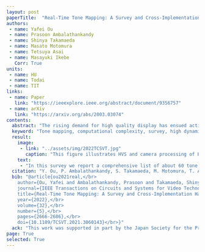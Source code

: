 ```yaml
---
layout: post
paperTitle:  "Real-Time Tone Mapping: A Survey and Cross-Implementation Hardware Benchmark"
authors:
 - name: Yafei Ou
 - name: Prasoon Ambalathankandy
 - name: Shinya Takamaeda
 - name: Masato Motomura
 - name: Tetsuya Asai
 - name: Masayuki Ikebe
   Corr: True
units:
 - name: HU
 - name: Todai
 - name: TIT
links:
 - name: Paper
   link: "https://ieeexplore.ieee.org/abstract/document/9356757"
 - name: arXiv
   link: "https://arxiv.org/abs/2003.03074"
contents:
  abstract: "The rising demand for high quality display has ensued active research in high dynamic range (HDR) imaging, which has the potential to replace the standard dynamic range imaging. This is due to HDR’s features like accurate reproducibility of a scene with its entire spectrum of visible lighting and color depth. But this capability comes with expensive capture, display, storage and distribution resource requirements. Also, display of HDR images/video content on an ordinary display device with limited dynamic range requires some form of adaptation. Many adaptation algorithms, widely known as tone mapping (TM) operators, have been studied and proposed in the last few decades. In this article, we present a comprehensive survey of 60 TM algorithms that have been implemented on hardware for acceleration and real-time performance. In this state-of-the-art survey, we will discuss those TM algorithms which have been implemented on GPU, FPGA, and ASIC in terms of their hardware specifications and performance. Output image quality is an important metric for TM algorithms. From our literature survey we found that, various objective quality metrics have been used to demonstrate the quality of those algorithms hardware implementation. We have compiled those metrics used in this survey, and analyzed the relationship between hardware cost, image quality and computational efficiency. Currently, machine learning-based (ML) algorithms have become an important tool to solve many image processing tasks, and this article concludes with a discussion on the future research directions to realize ML-based TM operators on hardware."
  keyword: "Tone mapping, computational complexity, survey, high dynamic range, image sensor, ASIC, FPGA, GPU."
  result:
    image:
     - link: "../assets/img/2022TCSVT.jpg"
       caption: "This figure illustrates HVS and camera processing of HDR scenes. HVS through its non-linear and continuous adaptation can adjust across a very broad luminance range. Whereas a camera requires multiple exposure images (or HDR image sensor) to capture the wide ambient luminance levels that exists in the scenery. The HDR images produced from these multi-exposure images have higher bit width and a TM operator is required to faithfully display it on a common display device. Global TM functions are good for capturing overall preview of the input image. Local TM function by considering pixel neighborhood information for each input pixel, can emphasize more local details. Additional filters are used to improve the subjective quality of TM images."
    text:
     - "In this survey we report a comprehensive list of about 60 tone mapping algorithms that have been implemented on hardware platforms like ASIC, FPGA and GPUs to accelerate the data intensive algorithms for real-time performance. Design and implementation of such algorithms are usually complicated, as hardware porting of their software equivalent may need to be redesigned for efficient hardware implementations. This effort leads to various design challenges that are encountered during the hardware development. Usually the software algorithms are realized with floating-point data type and fixed-point conversion of the algorithms lead to loss of accuracy (image quality). Also, authors prefer to design their own optimized tone mapping functions over others in order to avoid system redesign. In our literature survey we found that, various objective quality metrics have been used to demonstrate this distortion. For easy reference we have summarized all these objective metrics used in this survey. Finally, in this paper we also demonstrate the link between hardware cost and image quality thereby, illustrating the underlying trade-off. From our results we can observe that from early days FPGAs have been preferred platform for realizing real-time tone mapping applications. Features like rapid-prototyping and good support with developmental tools have made FPGAs a popular hardware platform. Another attractive feature of FPGA proven design is that it can be ported to structured ASICs which are available from many vendors, there by giving developers a faster route to market their products."
  citation: "Y. Ou, P. Ambalathankandy, S. Takamaeda, M. Motomura, T. Asai and M. Ikebe, Real-Time Tone Mapping: A Survey and Cross-Implementation Hardware Benchmark, in <i>IEEE Transactions on Circuits and Systems for Video Technology</i>, vol. 32, no. 5, pp. 2666-2686, May 2022, doi: 10.1109/TCSVT.2021.3060143."
  bib: "@article{ou2021real,</br>
    author={Ou, Yafei and Ambalathankandy, Prasoon and Takamaeda, Shinya and Motomura, Masato and Asai, Tetsuya and Ikebe, Masayuki},</br>
    journal={IEEE Transactions on Circuits and Systems for Video Technology},</br>
    title={Real-Time Tone Mapping: A Survey and Cross-Implementation Hardware Benchmark},</br>
    year={2022},</br>
    volume={32},</br>
    number={5},</br>
    pages={2666-2686},</br>
    doi={10.1109/TCSVT.2021.3060143}</br>}"
  ack: "This work was supported in part by the Japan Society for the Promotion of Science (JSPS) Grants-in-Aid for Scientific Research (KAKENHI) under Grant JP18H05288 and Grant JP18H0321309 and in part by JSPS Fellows under Grant 19J14105."
page: True
selected: True
---
```

